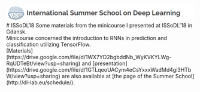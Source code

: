 <img src="logo.png">
# ISSoDL18
Some materials from the minicourse I presented at ISSoDL'18 in Gdansk.<br />
Minicourse concerned the introduction to RNNs in prediction and classification utilizing TensorFlow.<br />
[Materials](https://drive.google.com/file/d/1WX7YD2bgbddNb_WyKVKYLWg-RqUDTeBt/view?usp=sharing) and [presentation](https://drive.google.com/file/d/1GTLqeoUACym4eCsYxxxWadMd4gi3HTbW/view?usp=sharing) are also available at [the page of the Summer School](http://dl-lab.eu/schedule/).
<br />

